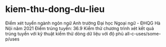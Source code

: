 # kiem-thu-dong-du-lieu
Điểm xét tuyển ngành ngôn ngữ Anh trường Đại học Ngoại ngữ - ĐHQG Hà Nội năm 2021
Điểm trúng tuyển: 36.9
Kiểm thử chương trình xét kết quả trúng tuyển với kỹ thuật kiểm thử dòng dữ liệu với độ phủ all-c-uses/some-p/uses